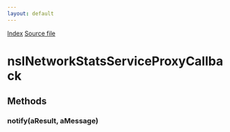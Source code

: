 ```yaml
---
layout: default
---
```

<div id='links'><a href="../index.html">Index</a>
<a href="http://dxr.mozilla.org/mozilla-central/source/dom/network/interfaces/nsINetworkStatsServiceProxy.idl">Source file</a>
</div>

# nsINetworkStatsServiceProxyCallback #

## Methods ##

### notify(aResult, aMessage) ###
